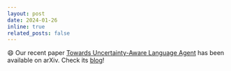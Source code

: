 ```yaml
---
layout: post
date: 2024-01-26
inline: true
related_posts: false
---
```


:smile: Our recent paper <a href="https://arxiv.org/abs/2401.14016">Towards Uncertainty-Aware Language Agent</a> has been available on arXiv. Check its <a href="https://uala-agent.github.io">blog</a>!
